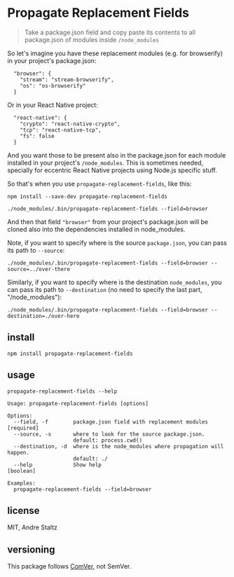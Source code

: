 # Propagate Replacement Fields

> Take a package.json field and copy paste its contents to all package.json of modules inside `/node_modules`

So let's imagine you have these replacement modules (e.g. for browserify) in your project's package.json:

```
  "browser": {
    "stream": "stream-browserify",
    "os": "os-browserify"
  }
```

Or in your React Native project:

```
  "react-native": {
    "crypto": "react-native-crypto",
    "tcp": "react-native-tcp",
    "fs": false
  }
```

And you want those to be present also in the package.json for each module installed in your project's `/node_modules`. This is sometimes needed, specially for eccentric React Native projects using Node.js specific stuff.

So that's when you use `propagate-replacement-fields`, like this:

```
npm install --save-dev propagate-replacement-fields
```

```
./node_modules/.bin/propagate-replacement-fields --field=browser
```

And then that field `"browser"` from your project's package.json will be cloned also into the dependencies installed in node_modules.

Note, if you want to specify where is the source `package.json`, you can pass its path to `--source`:

```
./node_modules/.bin/propagate-replacement-fields --field=browser --source=../over-there
```

Similarly, if you want to specify where is the destination `node_modules`, you
can pass its path to `--destination` (no need to specify the last part, "/node_modules"):

```
./node_modules/.bin/propagate-replacement-fields --field=browser --destination=./over-here
```

## install

```
npm install propagate-replacement-fields
```

## usage

```
propagate-replacement-fields --help
```

```
Usage: propagate-replacement-fields [options]

Options:
  --field, -f        package.json field with replacement modules      [required]
  --source, -s       where to look for the source package.json.
                     default: process.cwd()
  --destination, -d  where is the node_modules where propagation will happen.
                     default: ./
  --help             Show help                                         [boolean]

Examples:
  propagate-replacement-fields --field=browser
```

## license

MIT, Andre Staltz

## versioning

This package follows [ComVer](https://github.com/staltz/comver), not SemVer.
